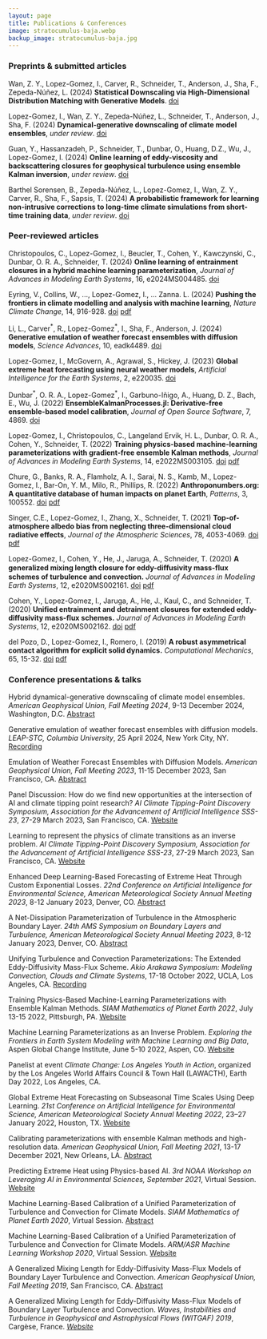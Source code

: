 ```yaml
---
layout: page
title: Publications & Conferences
image: stratocumulus-baja.webp
backup_image: stratocumulus-baja.jpg
---
```


### Preprints & submitted articles

Wan, Z. Y., Lopez-Gomez, I., Carver, R.,  Schneider, T., Anderson, J., Sha, F., Zepeda-Núñez, L. (2024) **Statistical Downscaling via High-Dimensional Distribution Matching with Generative Models**. [doi](https://arxiv.org/abs/2412.08079)

Lopez-Gomez, I., Wan, Z. Y., Zepeda-Núñez, L., Schneider, T., Anderson, J., Sha, F. (2024) **Dynamical-generative downscaling of climate model ensembles**, *under review*. [doi](https://arxiv.org/abs/2410.01776)

Guan, Y., Hassanzadeh, P., Schneider, T., Dunbar, O., Huang, D.Z., Wu, J., Lopez-Gomez, I. (2024) **Online learning of eddy-viscosity and backscattering closures for
  geophysical turbulence using ensemble Kalman inversion**, *under review*. [doi](https://doi.org/10.48550/arXiv.2409.04985)

Barthel Sorensen, B., Zepeda-Núñez, L., Lopez-Gomez, I., Wan, Z. Y., Carver, R., Sha, F., Sapsis, T. (2024) **A probabilistic framework for learning non-intrusive corrections to long-time climate simulations from short-time training data**, *under review*. [doi](https://doi.org/10.48550/arXiv.2408.02688)

### Peer-reviewed articles

Christopoulos, C., Lopez-Gomez, I., Beucler, T., Cohen, Y., Kawczynski, C., Dunbar, O. R. A., Schneider, T. (2024) **Online learning of entrainment closures in a hybrid machine learning parameterization**, *Journal of Advances in Modeling Earth Systems*, 16, e2024MS004485. [doi](https://doi.org/10.1029/2024MS004485)

Eyring, V., Collins, W., ..., Lopez-Gomez, I., ... Zanna. L. (2024) **Pushing the frontiers in climate modelling and analysis with machine learning**, *Nature Climate Change*, 14, 916-928. [doi](https://doi.org/10.1038/s41558-024-02095-y) [pdf](https://ilopezgp.github.io/assets/papers/Eyring_et_al_2024.pdf)

Li, L., Carver<sup>\*</sup>, R., Lopez-Gomez<sup>\*</sup>, I., Sha, F., Anderson, J. (2024) **Generative emulation of weather forecast ensembles with diffusion models**, *Science Advances*, 10, eadk4489. [doi](https://doi.org/10.1126/sciadv.adk4489)

Lopez-Gomez, I., McGovern, A., Agrawal, S., Hickey, J. (2023) **Global extreme heat forecasting using neural weather models**, *Artificial Intelligence for the Earth Systems*, 2, e220035. [doi](https://doi.org/10.1175/AIES-D-22-0035.1)

Dunbar<sup>\*</sup>, O. R. A., Lopez-Gomez<sup>\*</sup>, I., Garbuno-Iñigo, A., Huang, D. Z., Bach, E., Wu, J. (2022) **EnsembleKalmanProcesses.jl: Derivative-free ensemble-based model calibration**, *Journal of Open Source Software*, 7, 4869. [doi](https://doi.org/10.21105/joss.04869)

Lopez-Gomez, I., Christopoulos, C., Langeland Ervik, H. L., Dunbar, O. R. A., Cohen, Y., Schneider, T. (2022) **Training physics-based machine-learning parameterizations with gradient-free ensemble Kalman methods**, *Journal of Advances in Modeling Earth Systems*, 14, e2022MS003105. [doi](https://doi.org/10.1029/2022MS003105)  [pdf](https://agupubs.onlinelibrary.wiley.com/doi/epdf/10.1029/2022MS003105)

Chure, G., Banks, R. A., Flamholz, A. I., Sarai, N. S., Kamb, M., Lopez-Gomez, I., Bar-On, Y. M., Milo, R., Phillips, R. (2022) **Anthroponumbers.org: A quantitative database of human impacts on planet Earth**, *Patterns*, 3, 100552. [doi](https://doi.org/10.1016/j.patter.2022.100552) [pdf](https://www.cell.com/action/showPdf?pii=S2666-3899%2822%2900157-X)

Singer, C.E., Lopez-Gomez, I., Zhang, X., Schneider, T. (2021) **Top-of-atmosphere albedo bias from neglecting three-dimensional cloud radiative effects**, *Journal of the Atmospheric Sciences*, 78, 4053-4069. [doi](https://doi.org/10.1175/JAS-D-21-0032.1)  [pdf](https://ilopezgp.github.io/assets/papers/Singer_LopezGomez_Zhang_Schneider_2021.pdf)

Lopez-Gomez, I., Cohen, Y., He, J., Jaruga, A., Schneider, T. (2020) **A generalized mixing length closure for eddy-diﬀusivity mass-flux schemes of turbulence and convection.** *Journal of Advances in Modeling Earth Systems*, 12, e2020MS002161. [doi](https://doi.org/10.1029/2020MS002161)  [pdf](https://agupubs.onlinelibrary.wiley.com/doi/epdf/10.1029/2020MS002161)

Cohen, Y., Lopez-Gomez, I., Jaruga, A., He, J., Kaul, C., and Schneider, T. (2020) **Unified entrainment and detrainment closures for extended eddy-diffusivity mass-flux schemes.** *Journal of Advances in Modeling Earth Systems*, 12, e2020MS002162. [doi](https://doi.org/10.1029/2020MS002162)  [pdf](https://agupubs.onlinelibrary.wiley.com/doi/epdf/10.1029/2020MS002162)

del Pozo, D., Lopez-Gomez, I., Romero, I. (2019) **A robust asymmetrical contact algorithm for explicit solid dynamics.** *Computational Mechanics*, 65, 15-32. [doi](https://doi.org/10.1007/s00466-018-1654-x)  [pdf](https://ilopezgp.github.io/assets/papers/Pozo_LopezGomez_Romero_2019.pdf)  

### Conference presentations & talks

Hybrid dynamical-generative downscaling of climate model ensembles. *American Geophysical Union, Fall Meeting 2024*, 9-13 December 2024, Washington, D.C. [Abstract](https://agu.confex.com/agu/agu24/meetingapp.cgi/Paper/1565072)

Generative emulation of weather forecast ensembles with diffusion models. *LEAP-STC, Columbia University*, 25 April 2024, New York City, NY. [Recording](https://www.youtube.com/watch?v=xFGLrQ-IKDA)

Emulation of Weather Forecast Ensembles with Diffusion Models. *American Geophysical Union, Fall Meeting 2023*, 11-15 December 2023, San Francisco, CA. [Abstract](https://agu.confex.com/agu/fm23/meetingapp.cgi/Paper/1254607)

Panel Discussion: How do we find new opportunities at the intersection of AI and climate tipping point research? *AI Climate Tipping-Point Discovery Symposium, Association for the Advancement of Artificial Intelligence SSS-23*, 27-29 March 2023, San Francisco, CA. [Website](https://secwww.jhuapl.edu/EventLink/Event/220)

Learning to represent the physics of climate transitions as an
inverse problem. *AI Climate Tipping-Point Discovery Symposium, Association for the Advancement of Artificial Intelligence SSS-23*, 27-29 March 2023, San Francisco, CA. [Website](https://secwww.jhuapl.edu/EventLink/Event/220)

Enhanced Deep Learning-Based Forecasting of Extreme Heat Through Custom Exponential Losses. *22nd Conference on Artificial Intelligence for Environmental Science, American Meteorological Society Annual Meeting 2023*, 8-12 January 2023, Denver, CO. [Abstract](https://ams.confex.com/ams/103ANNUAL/meetingapp.cgi/Paper/420090)

A Net-Dissipation Parameterization of Turbulence in the Atmospheric Boundary Layer. *24th AMS Symposium on Boundary Layers and Turbulence, American Meteorological Society Annual Meeting 2023*, 8-12 January 2023, Denver, CO. [Abstract](https://ams.confex.com/ams/103ANNUAL/meetingapp.cgi/Paper/406661)

Unifying Turbulence and Convection Parameterizations: The Extended Eddy-Diffusivity Mass-Flux Scheme. *Akio Arakawa Symposium: Modeling Convection, Clouds and Climate Systems*, 17-18 October 2022, UCLA, Los Angeles, CA. [Recording](https://www.youtube.com/watch?v=Ge4nQkglNuI)

Training Physics-Based Machine-Learning Parameterizations with Ensemble Kalman Methods. *SIAM Mathematics of Planet Earth 2022*, July 13-15 2022, Pittsburgh, PA. [Website](https://meetings.siam.org/sess/dsp_programsess.cfm?SESSIONCODE=73939)

Machine Learning Parameterizations as an Inverse Problem. *Exploring the Frontiers in Earth System Modeling with Machine Learning and Big Data*, Aspen Global Change Institute, June 5-10 2022, Aspen, CO. [Website](https://www.agci.org/event/22s3)

Panelist at event *Climate Change: Los Angeles Youth in Action*, organized by the Los Angeles World Affairs Council & Town Hall (LAWACTH), Earth Day 2022, Los Angeles, CA.

Global Extreme Heat Forecasting on Subseasonal Time Scales Using Deep Learning. *21st Conference on Artificial Intelligence for Environmental Science, American Meteorological Society Annual Meeting 2022*, 23–27 January 2022, Houston, TX. [Website](https://ams.confex.com/ams/102ANNUAL/meetingapp.cgi/Paper/398734)

Calibrating parameterizations with ensemble Kalman methods and high-resolution data. *American Geophysical Union, Fall Meeting 2021*, 13-17 December 2021, New Orleans, LA. [Abstract](https://ui.adsabs.harvard.edu/abs/2021AGUFM.A55C1387L/abstract)

Predicting Extreme Heat using Physics-based AI. *3rd NOAA Workshop on Leveraging AI in Environmental Sciences, September 2021*, Virtual Session. [Website](https://2021noaaaiworkshop.sched.com/)

Machine Learning-Based Calibration of a Unified Parameterization of Turbulence and Convection for Climate Models. *SIAM Mathematics of Planet Earth 2020*, Virtual Session. [Abstract](https://meetings.siam.org/sess/dsp_talk.cfm?p=103779)

Machine Learning-Based Calibration of a Unified Parameterization of Turbulence and Convection for Climate Models. *ARM/ASR Machine Learning Workshop 2020*, Virtual Session. [Website](https://www.arm.gov/news/events/post/64529)

A Generalized Mixing Length for Eddy-Diffusivity Mass-Flux Models of Boundary Layer Turbulence and Convection. *American Geophysical Union, Fall Meeting 2019*, San Francisco, CA. [Abstract](https://ui.adsabs.harvard.edu/abs/2019AGUFM.A32E..02L/abstract)

A Generalized Mixing Length for Eddy-Diffusivity Mass-Flux Models of Boundary Layer Turbulence and Convection. *Waves, Instabilities and Turbulence in Geophysical and Astrophysical Flows (WITGAF) 2019*, Carg&egrave;se, France. [*Website*](https://witgaf2019.sciencesconf.org)


